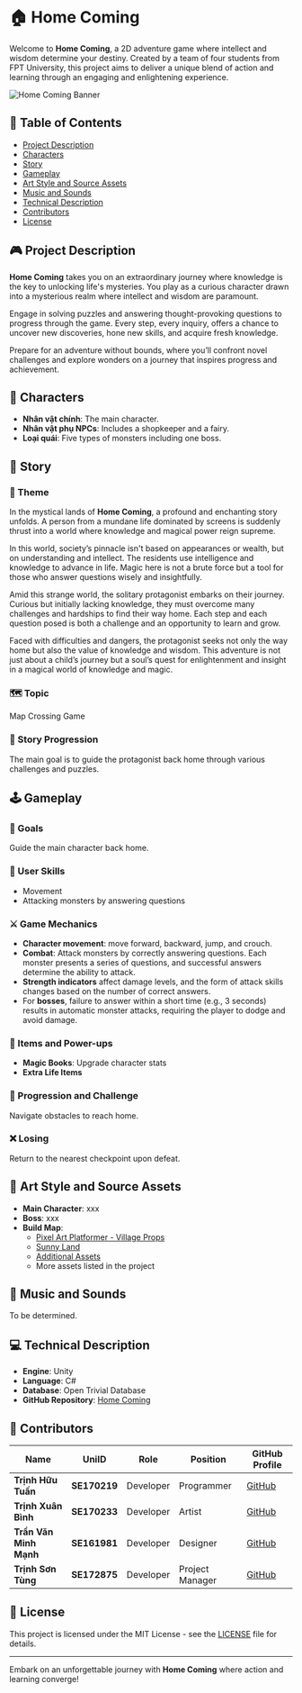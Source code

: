 # 🏠 Home Coming

Welcome to **Home Coming**, a 2D adventure game where intellect and wisdom determine your destiny. Created by a team of four students from FPT University, this project aims to deliver a unique blend of action and learning through an engaging and enlightening experience.

![Home Coming Banner](https://example.com/banner.png) <!-- Replace with your banner image link -->

## 📜 Table of Contents
- [Project Description](#-project-description)
- [Characters](#-characters)
- [Story](#-story)
- [Gameplay](#-gameplay)
- [Art Style and Source Assets](#-art-style-and-source-assets)
- [Music and Sounds](#-music-and-sounds)
- [Technical Description](#-technical-description)
- [Contributors](#-contributors)
- [License](#-license)

## 🎮 Project Description
**Home Coming** takes you on an extraordinary journey where knowledge is the key to unlocking life's mysteries. You play as a curious character drawn into a mysterious realm where intellect and wisdom are paramount.

Engage in solving puzzles and answering thought-provoking questions to progress through the game. Every step, every inquiry, offers a chance to uncover new discoveries, hone new skills, and acquire fresh knowledge.

Prepare for an adventure without bounds, where you’ll confront novel challenges and explore wonders on a journey that inspires progress and achievement.

## 👥 Characters
- **Nhân vật chính**: The main character.
- **Nhân vật phụ NPCs**: Includes a shopkeeper and a fairy.
- **Loại quái**: Five types of monsters including one boss.

## 📖 Story
### 🧩 Theme
In the mystical lands of **Home Coming**, a profound and enchanting story unfolds. A person from a mundane life dominated by screens is suddenly thrust into a world where knowledge and magical power reign supreme.

In this world, society’s pinnacle isn't based on appearances or wealth, but on understanding and intellect. The residents use intelligence and knowledge to advance in life. Magic here is not a brute force but a tool for those who answer questions wisely and insightfully.

Amid this strange world, the solitary protagonist embarks on their journey. Curious but initially lacking knowledge, they must overcome many challenges and hardships to find their way home. Each step and each question posed is both a challenge and an opportunity to learn and grow.

Faced with difficulties and dangers, the protagonist seeks not only the way home but also the value of knowledge and wisdom. This adventure is not just about a child’s journey but a soul’s quest for enlightenment and insight in a magical world of knowledge and magic.

### 🗺️ Topic
Map Crossing Game

### 🔄 Story Progression
The main goal is to guide the protagonist back home through various challenges and puzzles.

## 🕹️ Gameplay
### 🎯 Goals
Guide the main character back home.

### 🧠 User Skills
- Movement
- Attacking monsters by answering questions

### ⚔️ Game Mechanics
- **Character movement**: move forward, backward, jump, and crouch.
- **Combat**: Attack monsters by correctly answering questions. Each monster presents a series of questions, and successful answers determine the ability to attack.
- **Strength indicators** affect damage levels, and the form of attack skills changes based on the number of correct answers.
- For **bosses**, failure to answer within a short time (e.g., 3 seconds) results in automatic monster attacks, requiring the player to dodge and avoid damage.

### 💎 Items and Power-ups
- **Magic Books**: Upgrade character stats
- **Extra Life Items**

### 🔄 Progression and Challenge
Navigate obstacles to reach home.

### ❌ Losing
Return to the nearest checkpoint upon defeat.

## 🎨 Art Style and Source Assets
- **Main Character**: xxx
- **Boss**: xxx
- **Build Map**: 
  - [Pixel Art Platformer - Village Props](https://assetstore.unity.com/packages/2d/environments/pixel-art-gem-pack-animated-277559)
  - [Sunny Land](https://assetstore.unity.com/packages/2d/environments/pixel-art-bush-pack-279945)
  - [Additional Assets](https://assetstore.unity.com/packages/2d/environments/platformer-fantasy-set1-159063)
  - More assets listed in the project

## 🎵 Music and Sounds
To be determined.

## 💻 Technical Description
- **Engine**: Unity
- **Language**: C#
- **Database**: Open Trivial Database
- **GitHub Repository**: [Home Coming](https://github.com/tvmmanh/pru212-comehomegame)

## 👥 Contributors

| Name       | UniID | Role        | Position        | GitHub Profile                        |
|------------|-------|-------------|-----------------|---------------------------------------|
| **Trịnh Hữu Tuấn**   | **SE170219**| Developer   | Programmer      | [GitHub](https://github.com/tuanhuu3264)         |
| **Trịnh Xuân Bình**   | **SE170233**| Developer   | Artist          | [GitHub](https://github.com/thangbinhbeo)         |
| **Trần Văn Minh Mạnh**   | **SE161981**| Developer   | Designer        | [GitHub](https://github.com/tvmmanh)         |
| **Trịnh Sơn Tùng**   | **SE172875**| Developer   | Project Manager | [GitHub](https://github.com/tungske123)         |

## 📜 License
This project is licensed under the MIT License - see the [LICENSE](LICENSE) file for details.

---

Embark on an unforgettable journey with **Home Coming** where action and learning converge!
